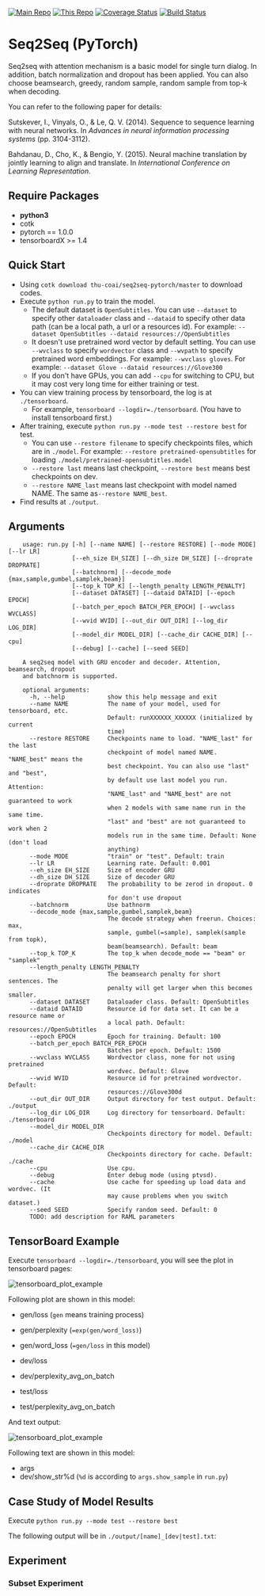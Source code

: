 [![Main Repo](https://img.shields.io/badge/Main_project-cotk-blue.svg?logo=github)](https://github.com/thu-coai/cotk)
[![This Repo](https://img.shields.io/badge/Model_repo-pytorch--seq2seq-blue.svg?logo=github)](https://github.com/thu-coai/seq2seq-pytorch)
[![Coverage Status](https://coveralls.io/repos/github/thu-coai/seq2seq-pytorch/badge.svg?branch=master)](https://coveralls.io/github/thu-coai/seq2seq-pytorch?branch=master)
[![Build Status](https://travis-ci.com/thu-coai/seq2seq-pytorch.svg?branch=master)](https://travis-ci.com/thu-coai/seq2seq-pytorch)

# Seq2Seq (PyTorch)

Seq2seq with attention mechanism is a basic model for single turn dialog. In addition, batch normalization and dropout has been applied. You can also choose beamsearch, greedy, random sample, random sample from top-k when decoding.

You can refer to the following paper for details:

Sutskever, I., Vinyals, O., & Le, Q. V. (2014). Sequence to sequence learning with neural networks. In *Advances in neural information processing systems* (pp. 3104-3112).

Bahdanau, D., Cho, K., & Bengio, Y. (2015). Neural machine translation by jointly learning to align and translate. In *International Conference on Learning Representation*.

## Require Packages

* **python3**
* cotk
* pytorch == 1.0.0
* tensorboardX >= 1.4

## Quick Start

* Using ``cotk download thu-coai/seq2seq-pytorch/master`` to download codes.
* Execute ``python run.py`` to train the model.
  * The default dataset is ``OpenSubtitles``. You can use ``--dataset`` to specify other ``dataloader`` class and ``--dataid`` to specify other data path (can be a local path, a url or a resources id). For example: ``--dataset OpenSubtitles --dataid resources://OpenSubtitles``
  * It doesn't use pretrained word vector by default setting. You can use ``--wvclass`` to specify ``wordvector`` class and ``--wvpath`` to specify pretrained word embeddings. For example: ``--wvclass gloves``. For example: ``--dataset Glove --dataid resources://Glove300``
  * If you don't have GPUs, you can add `--cpu` for switching to CPU, but it may cost very long time for either training or test.
* You can view training process by tensorboard, the log is at `./tensorboard`.
  * For example, ``tensorboard --logdir=./tensorboard``. (You have to install tensorboard first.)
* After training, execute  ``python run.py --mode test --restore best`` for test.
  * You can use ``--restore filename`` to specify checkpoints files, which are in ``./model``. For example: ``--restore pretrained-opensubtitles`` for loading ``./model/pretrained-opensubtitles.model``
  * ``--restore last`` means last checkpoint, ``--restore best`` means best checkpoints on dev.
  * ``--restore NAME_last`` means last checkpoint with model named NAME. The same as``--restore NAME_best``.
* Find results at ``./output``.

## Arguments

```none
    usage: run.py [-h] [--name NAME] [--restore RESTORE] [--mode MODE] [--lr LR]
                  [--eh_size EH_SIZE] [--dh_size DH_SIZE] [--droprate DROPRATE]
                  [--batchnorm] [--decode_mode {max,sample,gumbel,samplek,beam}]
                  [--top_k TOP_K] [--length_penalty LENGTH_PENALTY]
                  [--dataset DATASET] [--dataid DATAID] [--epoch EPOCH]
                  [--batch_per_epoch BATCH_PER_EPOCH] [--wvclass WVCLASS]
                  [--wvid WVID] [--out_dir OUT_DIR] [--log_dir LOG_DIR]
                  [--model_dir MODEL_DIR] [--cache_dir CACHE_DIR] [--cpu]
                  [--debug] [--cache] [--seed SEED]

    A seq2seq model with GRU encoder and decoder. Attention, beamsearch, dropout
    and batchnorm is supported.

    optional arguments:
      -h, --help            show this help message and exit
      --name NAME           The name of your model, used for tensorboard, etc.
                            Default: runXXXXXX_XXXXXX (initialized by current
                            time)
      --restore RESTORE     Checkpoints name to load. "NAME_last" for the last
                            checkpoint of model named NAME. "NAME_best" means the
                            best checkpoint. You can also use "last" and "best",
                            by default use last model you run. Attention:
                            "NAME_last" and "NAME_best" are not guaranteed to work
                            when 2 models with same name run in the same time.
                            "last" and "best" are not guaranteed to work when 2
                            models run in the same time. Default: None (don't load
                            anything)
      --mode MODE           "train" or "test". Default: train
      --lr LR               Learning rate. Default: 0.001
      --eh_size EH_SIZE     Size of encoder GRU
      --dh_size DH_SIZE     Size of decoder GRU
      --droprate DROPRATE   The probability to be zerod in dropout. 0 indicates
                            for don't use dropout
      --batchnorm           Use bathnorm
      --decode_mode {max,sample,gumbel,samplek,beam}
                            The decode strategy when freerun. Choices: max,
                            sample, gumbel(=sample), samplek(sample from topk),
                            beam(beamsearch). Default: beam
      --top_k TOP_K         The top_k when decode_mode == "beam" or "samplek"
      --length_penalty LENGTH_PENALTY
                            The beamsearch penalty for short sentences. The
                            penalty will get larger when this becomes smaller.
      --dataset DATASET     Dataloader class. Default: OpenSubtitles
      --dataid DATAID       Resource id for data set. It can be a resource name or
                            a local path. Default: resources://OpenSubtitles
      --epoch EPOCH         Epoch for training. Default: 100
      --batch_per_epoch BATCH_PER_EPOCH
                            Batches per epoch. Default: 1500
      --wvclass WVCLASS     Wordvector class, none for not using pretrained
                            wordvec. Default: Glove
      --wvid WVID           Resource id for pretrained wordvector. Default:
                            resources://Glove300d
      --out_dir OUT_DIR     Output directory for test output. Default: ./output
      --log_dir LOG_DIR     Log directory for tensorboard. Default: ./tensorboard
      --model_dir MODEL_DIR
                            Checkpoints directory for model. Default: ./model
      --cache_dir CACHE_DIR
                            Checkpoints directory for cache. Default: ./cache
      --cpu                 Use cpu.
      --debug               Enter debug mode (using ptvsd).
      --cache               Use cache for speeding up load data and wordvec. (It
                            may cause problems when you switch dataset.)
      --seed SEED           Specify random seed. Default: 0
      TODO: add description for RAML parameters
```

## TensorBoard Example

Execute ``tensorboard --logdir=./tensorboard``, you will see the plot in tensorboard pages:

![tensorboard_plot_example](./images/tensorboard_plot_example.png)

Following plot are shown in this model:

* gen/loss (``gen`` means training process)

* gen/perplexity (``=exp(gen/word_loss)``)

* gen/word_loss (``=gen/loss`` in this model)

* dev/loss
* dev/perplexity_avg_on_batch
* test/loss
* test/perplexity_avg_on_batch

And text output:

![tensorboard_plot_example](./images/tensorboard_text_example.png)

Following text are shown in this model:

* args
* dev/show_str%d (``%d`` is according to ``args.show_sample`` in ``run.py``)

## Case Study of Model Results

Execute ``python run.py --mode test --restore best``

The following output will be in `./output/[name]_[dev|test].txt`:


## Experiment

### Subset Experiment

